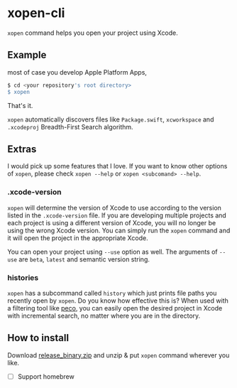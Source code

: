 # xopen-cli

`xopen` command helps you open your project using Xcode.

## Example

most of case you develop Apple Platform Apps,

```sh
$ cd <your repository's root directory>
$ xopen
```

That's it.

`xopen` automatically discovers files like `Package.swift`, `xcworkspace` and `.xcodeproj` Breadth-First Search algorithm.

## Extras

I would pick up some features that I love. If you want to know other options of `xopen`, please check `xopen --help` or `xopen <subcomand> --help`.

### .xcode-version

`xopen` will determine the version of Xcode to use according to the version listed in the `.xcode-version` file. If you are developing multiple projects and each project is using a different version of Xcode, you will no longer be using the wrong Xcode version. You can simply run the `xopen` command and it will open the project in the appropriate Xcode.

You can open your project using `--use` option as well. The arguments of `--use` are `beta`, `latest` and semantic version string.

### histories

`xopen` has a subcommand called `history` which just prints file paths you recently open by `xopen`. Do you know how effective this is? When used with a filtering tool like [peco](https://github.com/peco/peco), you can easily open the desired project in Xcode with incremental search, no matter where you are in the directory.

## How to install

Download [release_binary.zip](https://github.com/griffin-stewie/xopen-cli/releases/latest) and unzip & put `xopen` command wherever you like.

- [ ] Support homebrew